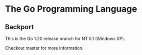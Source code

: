# The Go Programming Language

## Backport

This is the Go 1.20 release branch for NT 5.1 (Windows XP).

Checkout master for more information.
